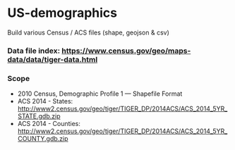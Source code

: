 # US-demographics
Build various Census / ACS files (shape, geojson & csv)

### Data file index: https://www.census.gov/geo/maps-data/data/tiger-data.html

### Scope
- 2010 Census, Demographic Profile 1 — Shapefile Format
- ACS 2014 - States: http://www2.census.gov/geo/tiger/TIGER_DP/2014ACS/ACS_2014_5YR_STATE.gdb.zip
- ACS 2014 - Counties: http://www2.census.gov/geo/tiger/TIGER_DP/2014ACS/ACS_2014_5YR_COUNTY.gdb.zip
